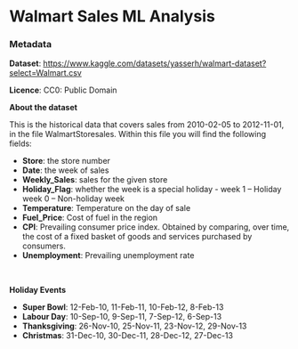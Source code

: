 # Walmart Sales ML Analysis

### Metadata

**Dataset**: https://www.kaggle.com/datasets/yasserh/walmart-dataset?select=Walmart.csv

**Licence**: CC0: Public Domain

**About the dataset**

This is the historical data that covers sales from 2010-02-05 to 2012-11-01, in the file WalmartStoresales. Within this file you will find the following fields:

- **Store**: the store number
- **Date**: the week of sales
- **Weekly_Sales**: sales for the given store
- **Holiday_Flag**: whether the week is a special holiday - week 1 – Holiday week 0 – Non-holiday week
- **Temperature**: Temperature on the day of sale
- **Fuel_Price**: Cost of fuel in the region
- **CPI**: Prevailing consumer price index. Obtained by comparing, over time, the cost of a fixed basket of goods and services purchased by consumers. 
- **Unemployment**: Prevailing unemployment rate

<br>

**Holiday Events** 

- **Super Bowl**: 12-Feb-10, 11-Feb-11, 10-Feb-12, 8-Feb-13
- **Labour Day**: 10-Sep-10, 9-Sep-11, 7-Sep-12, 6-Sep-13
- **Thanksgiving**: 26-Nov-10, 25-Nov-11, 23-Nov-12, 29-Nov-13
- **Christmas**: 31-Dec-10, 30-Dec-11, 28-Dec-12, 27-Dec-13
